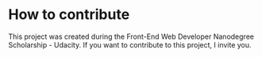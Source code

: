 # How to contribute

This project was created during the Front-End Web Developer Nanodegree Scholarship - Udacity.
If you want to contribute to this project, I invite you.
